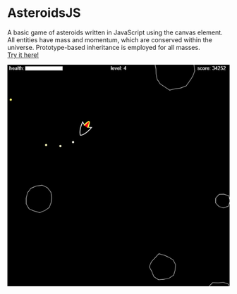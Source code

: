 # AsteroidsJS

A basic game of asteroids written in JavaScript using the canvas element.<br/>
All entities have mass and momentum, which are conserved within the universe. Prototype-based inheritance is employed for all masses.<br/>
[Try it here!](https://yzaoui.github.io/AsteroidsJS/asteroids.html)

![Screenshot of game](asteroids-screenshot.png)
